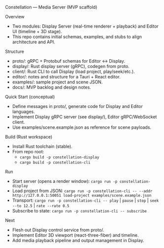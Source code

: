 Constellation — Media Server (MVP scaffold)

Overview
- Two modules: Display Server (real-time renderer + playback) and Editor UI (timeline + 3D stage).
- This repo contains initial schemas, examples, and stubs to align architecture and API.

Structure
- proto/: gRPC + Protobuf schemas for Editor ↔ Display.
- display/: Rust display server (gRPC), codegen from proto.
- client/: Rust CLI to call Display (load project, play/seek/etc.).
- editor/: notes and structure for a Tauri + React editor.
- examples/: sample project and scene JSON.
- docs/: MVP backlog and design notes.

Quick Start (conceptual)
- Define messages in proto/, generate code for Display and Editor languages.
- Implement Display gRPC server (see display/), Editor gRPC/WebSocket client.
- Use examples/scene.example.json as reference for scene payloads.

Build (Rust workspace)
- Install Rust toolchain (stable).
- From repo root:
  - `cargo build -p constellation-display`
  - `cargo build -p constellation-cli`

Run
- Start server (opens a render window): `cargo run -p constellation-display`
- Load project from JSON: `cargo run -p constellation-cli -- --addr http://127.0.0.1:50051 load-project examples/scene.example.json`
- Transport: `cargo run -p constellation-cli -- play` | `pause` | `stop` | `seek --to 12.5` | `rate --rate 0.5`
- Subscribe to state: `cargo run -p constellation-cli -- subscribe`

Next
- Flesh out Display control service from proto/.
- Implement Editor 3D viewport (react-three-fiber) and timeline.
- Add media playback pipeline and output management in Display.
